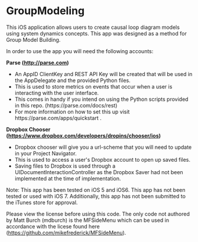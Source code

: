 GroupModeling
=============

This iOS application allows users to create causal loop diagram models using system dynamics concepts.  This app was designed as a method for Group Model Building. 


In order to use the app you will need the following accounts:

<b>Parse (http://parse.com)</b>
  <ul>
    <li>An AppID ClientKey and REST API Key will be created that will be used in the AppDelegate and the provided Python files.</li>
    <li>This is used to store metrics on events that occur when a user is interacting with the user interface.</li>
    <li>This comes in handy if you intend on using the Python scripts provided in this repo. (https://parse.com/docs/rest)</li>
    <li>For more information on how to set this up visit https://parse.com/apps/quickstart . </li>
  </ul>
  

<b>Dropbox Chooser (https://www.dropbox.com/developers/dropins/chooser/ios)</b>
  <ul>
    <li>Dropbox chooser will give you a url-scheme that you will need to update in your Project Navigator.</li>
    <li>This is used to access a user's Dropbox account to open up saved files. </li>
    <li>Saving files to Dropbox is used through a UIDocumentInteractionController as the Dropbox Saver had not been implemented at the time of implementation.</li>
  </ul>

Note: This app has been tested on iOS 5 and iOS6. This app has not been tested or used with iOS 7.  Additionally, this app has not been submitted to the iTunes store for approval.

Please view the license before using this code. The only code not authored by Matt Burch (mdburch) is the MFSideMenu which can be used in accordance with the licese found here (https://github.com/mikefrederick/MFSideMenu).  
